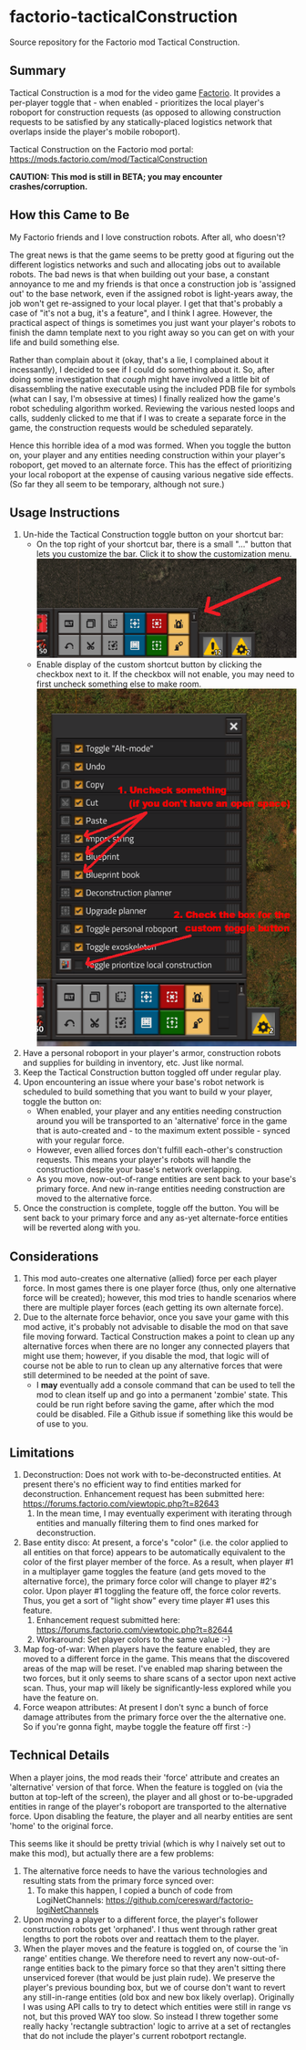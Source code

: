 # factorio-tacticalConstruction

Source repository for the Factorio mod Tactical Construction.

## Summary

Tactical Construction is a mod for the video game [Factorio](https://factorio.com/). It provides a per-player toggle that - when enabled - prioritizes the local player's roboport for construction requests (as opposed to allowing construction requests to be satisfied by any statically-placed logistics network that overlaps inside the player's mobile roboport).

Tactical Construction on the Factorio mod portal: https://mods.factorio.com/mod/TacticalConstruction

**CAUTION: This mod is still in BETA; you may encounter crashes/corruption.**

## How this Came to Be

My Factorio friends and I love construction robots. After all, who doesn't?

The great news is that the game seems to be pretty good at figuring out the different logistics networks and such and allocating jobs out to available robots. The bad news is that when building out your base, a constant annoyance to me and my friends is that once a construction job is 'assigned out' to the base network, even if the assigned robot is light-years away, the job won't get re-assigned to your local player. I get that that's probably a case of "it's not a bug, it's a feature", and I think I agree. However, the practical aspect of things is sometimes you just want your player's robots to finish the damn template next to you right away so you can get on with your life and build something else.

Rather than complain about it (okay, that's a lie, I complained about it incessantly), I decided to see if I could do something about it. So, after doing some investigation that *cough* might have involved a little bit of disassembling the native executable using the included PDB file for symbols (what can I say, I'm obsessive at times) I finally realized how the game's robot scheduling algorithm worked. Reviewing the various nested loops and calls, suddenly clicked to me that if I was to create a separate force in the game, the construction requests would be scheduled separately.

Hence this horrible idea of a mod was formed. When you toggle the button on, your player and any entities needing construction within your player's roboport, get moved to an alternate force. This has the effect of prioritizing your local roboport at the expense of causing various negative side effects. (So far they all seem to be temporary, although not sure.)

## Usage Instructions

1. Un-hide the Tactical Construction toggle button on your shortcut bar:
   - On the top right of your shortcut bar, there is a small "..." button that lets you customize the bar. Click it to show the customization menu.<br/>
   ![How to enable shortcut button 1](HowToEnableShortcutButton1.png)
   - Enable display of the custom shortcut button by clicking the checkbox next to it. If the checkbox will not enable, you may need to first uncheck something else to make room.<br/>
   ![How to enable shortcut button 2](HowToEnableShortcutButton2.png)
2. Have a personal roboport in your player's armor, construction robots and supplies for building in inventory, etc. Just like normal.
3. Keep the Tactical Construction button toggled off under regular play.
4. Upon encountering an issue where your base's robot network is scheduled to build something that you want to build w your player, toggle the button on:
   - When enabled, your player and any entities needing construction around you will be transported to an 'alternative' force in the game that is auto-created and - to the maximum extent possible - synced with your regular force.
   - However, even allied forces don't fulfill each-other's construction requests. This means your player's robots will handle the construction despite your base's network overlapping.
   - As you move, now-out-of-range entities are sent back to your base's primary force. And new in-range entities needing construction are moved to the alternative force.
5. Once the construction is complete, toggle off the button. You will be sent back to your primary force and any as-yet alternate-force entities will be reverted along with you.

## Considerations

1. This mod auto-creates one alternative (allied) force per each player force. In most games there is one player force (thus, only one alternative force will be created); however, this mod tries to handle scenarios where there are multiple player forces (each getting its own alternate force).
2. Due to the alternate force behavior, once you save your game with this mod active, it's probably not advisable to disable the mod on that save file moving forward.  Tactical Construction makes a point to clean up any alternative forces when there are no longer any connected players that might use them; however, if you disable the mod, that logic will of course not be able to run to clean up any alternative forces that were still determined to be needed at the point of save.
   - I **may** eventually add a console command that can be used to tell the mod to clean itself up and go into a permanent 'zombie' state. This could be run right before saving the game, after which the mod could be disabled. File a Github issue if something like this would be of use to you.

## Limitations

1. Deconstruction: Does not work with to-be-deconstructed entities. At present there's no efficient way to find entities marked for deconstruction. Enhancement request has been submitted here: https://forums.factorio.com/viewtopic.php?t=82643
   1. In the mean time, I may eventually experiment with iterating through entities and manually filtering them to find ones marked for deconstruction.
2. Base entity disco: At present, a force's "color" (i.e. the color applied to all entities on that force) appears to be automatically equivalent to the color of the first player member of the force. As a result, when player #1 in a multiplayer game toggles the feature (and gets moved to the alternative force), the primary force color will change to player #2's color. Upon player #1 toggling the feature off, the force color reverts. Thus, you get a sort of "light show" every time player #1 uses this feature.
   1. Enhancement request submitted here: https://forums.factorio.com/viewtopic.php?t=82644
   2. Workaround: Set player colors to the same value :-)
3. Map fog-of-war: When players have the feature enabled, they are moved to a different force in the game. This means that the discovered areas of the map will be reset. I've enabled map sharing between the two forces, but it only seems to share scans of a sector upon next active scan. Thus, your map will likely be significantly-less explored while you have the feature on.
4. Force weapon attributes: At present I don't sync a bunch of force damage attributes from the primary force over the the alternative one. So if you're gonna fight, maybe toggle the feature off first :-)

## Technical Details

When a player joins, the mod reads their 'force' attribute and creates an 'alternative' version of that force.  When the feature is toggled on (via the button at top-left of the screen), the player and all ghost or to-be-upgraded entities in range of the player's roboport are transported to the alternative force.  Upon disabling the feature, the player and all nearby entities are sent 'home' to the original force.

This seems like it should be pretty trivial (which is why I naively set out to make this mod), but actually there are a few problems:

1. The alternative force needs to have the various technologies and resulting stats from the primary force synced over:
   1. To make this happen, I copied a bunch of code from LogiNetChannels: https://github.com/ceresward/factorio-logiNetChannels
2. Upon moving a player to a different force, the player's follower construction robots get 'orphaned'.  I thus went through rather great lengths to port the robots over and reattach them to the player.
3. When the player moves and the feature is toggled on, of course the 'in range' entities change.  We therefore need to revert any now-out-of-range entities back to the pimary force so that they aren't sitting there unserviced forever (that would be just plain rude).  We preserve the player's previous bounding box, but we of course don't want to revert any still-in-range entities (old box and new box likely overlap). Originally I was using API calls to try to detect which entities were still in range vs not, but this proved WAY too slow. So instead I threw together some really hacky 'rectangle subtraction' logic to arrive at a set of rectangles that do not include the player's current robotport rectangle.
